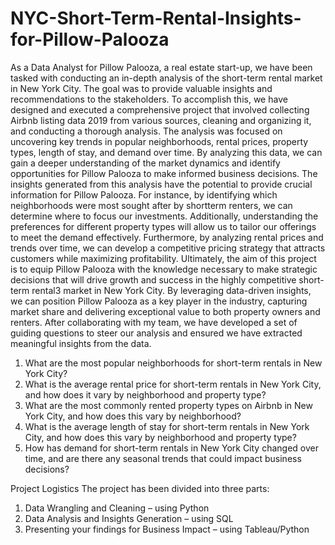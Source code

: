 # NYC-Short-Term-Rental-Insights-for-Pillow-Palooza
As a Data Analyst for Pillow Palooza, a real estate start-up, we have been tasked with conducting an in-depth analysis of the short-term rental market in New York City. The goal was to provide valuable insights and recommendations to the stakeholders. To accomplish this, we have designed and executed a comprehensive project that involved collecting Airbnb listing data 2019 from various sources, cleaning and organizing it, and conducting a thorough analysis.
The analysis was focused on uncovering key trends in popular neighborhoods, rental prices, property types, length of stay, and demand over time. By analyzing this data, we can gain a deeper understanding of the market dynamics and identify opportunities for Pillow Palooza to make informed business decisions.
The insights generated from this analysis have the potential to provide crucial information for Pillow Palooza. For instance, by identifying which neighborhoods were most sought after by shortterm renters, we can determine where to focus our investments. Additionally, understanding the preferences for different property types will allow us to tailor our offerings to meet the demand effectively. Furthermore, by analyzing rental prices and trends over time, we can develop a competitive pricing strategy that attracts customers while maximizing profitability.
Ultimately, the aim of this project is to equip Pillow Palooza with the knowledge necessary to make strategic decisions that will drive growth and success in the highly competitive short-term rental3 market in New York City. By leveraging data-driven insights, we can position Pillow Palooza as a key player in the industry, capturing market share and delivering exceptional value to both property owners and renters.
After collaborating with my team, we have developed a set of guiding questions to steer our analysis and ensured we have extracted meaningful insights from the data.
1. What are the most popular neighborhoods for short-term rentals in New York City?
2. What is the average rental price for short-term rentals in New York City, and how does it vary by neighborhood and property type?
3. What are the most commonly rented property types on Airbnb in New York City, and how does this vary by neighborhood?
4. What is the average length of stay for short-term rentals in New York City, and how does this vary by neighborhood and property type?
5. How has demand for short-term rentals in New York City changed over time, and are there any seasonal trends that could impact business decisions?
   
Project Logistics
The project has been divided into three parts:
1. Data Wrangling and Cleaning – using Python
2. Data Analysis and Insights Generation – using SQL
3. Presenting your findings for Business Impact – using Tableau/Python
